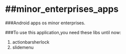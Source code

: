##minor_enterprises_apps
======================

###Android apps os minor enterprises.

###To use this application,you need these libs until now:
1. actionbarsherlock
2. slidemenu
